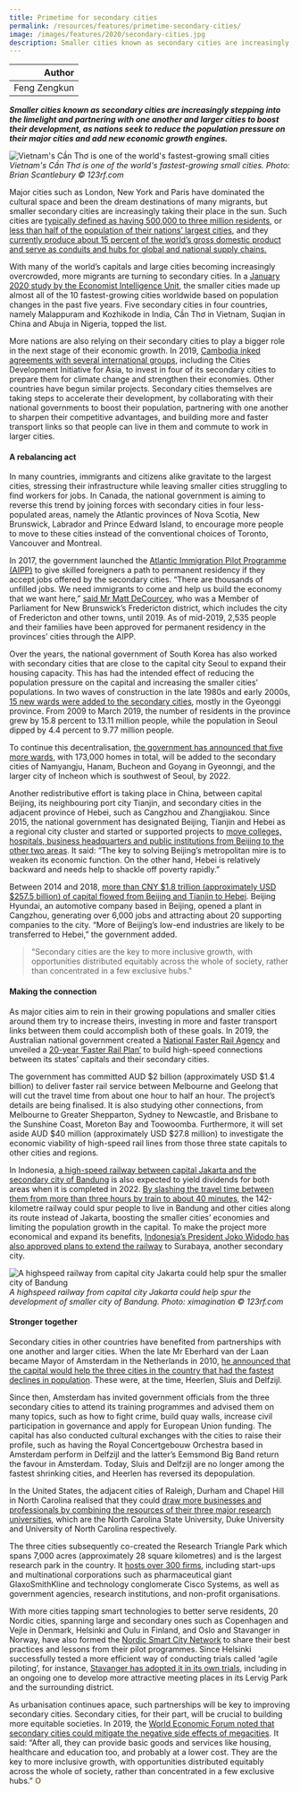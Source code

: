 ```yaml
---
title: Primetime for secondary cities
permalink: /resources/features/primetime-secondary-cities/
image: /images/features/2020/secondary-cities.jpg
description: Smaller cities known as secondary cities are increasingly stepping into the limelight and partnering with one another and larger cities to boost their development, as nations seek to reduce the population pressure on their major cities and add new economic growth engines.
---
```


| Author |
|---:|
| Feng Zengkun |

***Smaller cities known as secondary cities are increasingly stepping into the limelight and partnering with one another and larger cities to boost their development, as nations seek to reduce the population pressure on their major cities and add new economic growth engines.***

![Vietnam's Cần Thơ is one of the world's fastest-growing small cities](/images/features/2020/secondary-cities.jpg/)*Vietnam's Cần Thơ is one of the world's fastest-growing small cities. Photo: Brian Scantlebury © 123rf.com*

Major cities such as London, New York and Paris have dominated the cultural space and been the dream destinations of many migrants, but smaller secondary cities are increasingly taking their place in the sun. Such cities are [typically defined as having 500,000 to three million residents](https://www.weforum.org/agenda/2016/02/who-has-the-largest-migrant-population/), or [less than half of the population of their nations’ largest cities](https://www.citiesalliance.org/how-we-work/our-themes/secondary-cities), and they [currently produce about 15 percent of the world’s gross domestic product and serve as conduits and hubs for global and national supply chains.](https://www.citiesalliance.org/sites/default/files/2019-11/Connecting%20Systems%20of%20Secondary%20Systems%202%20pager.pdf)      

With many of the world’s capitals and large cities becoming increasingly overcrowded, more migrants are turning to secondary cities. In a [January 2020 study by the Economist Intelligence Unit](https://timesofindia.indiatimes.com/city/kozhikode/malappuram-tops-list-of-worlds-fastest-growing-urban-areas/articleshow/73163346.cms), the smaller cities made up almost all of the 10 fastest-growing cities worldwide based on population changes in the past five years. Five secondary cities in four countries, namely Malappuram and Kozhikode in India, Cần Thơ in Vietnam, Suqian in China and Abuja in Nigeria, topped the list.

More nations are also relying on their secondary cities to play a bigger role in the next stage of their economic growth. In 2019, [Cambodia inked agreements with several international groups](https://cdia.asia/2019/08/06/cdia-and-mpwt-sign-agreement-launch-climate-vulnerability-study-in-cambodian-cities/), including the Cities Development Initiative for Asia, to invest in four of its secondary cities to prepare them for climate change and strengthen their economies. Other countries have begun similar projects. Secondary cities themselves are taking steps to accelerate their development, by collaborating with their national governments to boost their population, partnering with one another to sharpen their competitive advantages, and building more and faster transport links so that people can live in them and commute to work in larger cities. 

#### **A rebalancing act**

In many countries, immigrants and citizens alike gravitate to the largest cities, stressing their infrastructure while leaving smaller cities struggling to find workers for jobs. In Canada, the national government is aiming to reverse this trend by joining forces with secondary cities in four less-populated areas, namely the Atlantic provinces of Nova Scotia, New Brunswick, Labrador and Prince Edward Island, to encourage more people to move to these cities instead of the conventional choices of Toronto, Vancouver and Montreal. 

In 2017, the government launched the [Atlantic Immigration Pilot Programme (AIPP)](https://www.canada.ca/en/immigration-refugees-citizenship/services/immigrate-canada/atlantic-immigration-pilot.html) to give skilled foreigners a path to permanent residency if they accept jobs offered by the secondary cities. “There are thousands of unfilled jobs. We need immigrants to come and help us build the economy that we want here,” [said Mr Matt DeCourcey](https://www.gocanadaservices.ca/atlantic-immigration-pilot-program-will-run-until-2021/), who was a Member of Parliament for New Brunswick’s Fredericton district, which includes the city of Fredericton and other towns, until 2019. As of mid-2019, 2,535 people and their families have been approved for permanent residency in the provinces’ cities through the AIPP. 

Over the years, the national government of South Korea has also worked with secondary cities that are close to the capital city Seoul to expand their housing capacity. This has had the intended effect of reducing the population pressure on the capital and increasing the smaller cities’ populations. In two waves of construction in the late 1980s and early 2000s, [15 new wards were added to the secondary cities](http://www.koreaherald.com/view.php?ud=20190407000078), mostly in the Gyeonggi province. From 2009 to March 2019, the number of residents in the province grew by 15.8 percent to 13.11 million people, while the population in Seoul dipped by 4.4 percent to 9.77 million people.

To continue this decentralisation, [the government has announced that five more wards](https://koreajoongangdaily.joins.com/news/article/article.aspx?aid=3062751), with 173,000 homes in total, will be added to the secondary cities of Namyangju, Hanam, Bucheon and Goyang in Gyeonngi, and the larger city of Incheon which is southwest of Seoul, by 2022. 

Another redistributive effort is taking place in China, between capital Beijing, its neighbouring port city Tianjin, and secondary cities in the adjacent province of Hebei, such as Cangzhou and Zhangjiakou. Since 2015, the national government has designated Beijing, Tianjin and Hebei as a regional city cluster and started or supported projects to [move colleges, hospitals, business headquarters and public institutions from Beijing to the other two areas](http://www.ebeijing.gov.cn/feature_2/Jingjinji/). It said: “The key to solving Beijing’s metropolitan mire is to weaken its economic function. On the other hand, Hebei is relatively backward and needs help to shackle off poverty rapidly.”

Between 2014 and 2018, [more than CNY $1.8 trillion (approximately USD $257.5 billion) of capital flowed from Beijing and Tianjin to Hebei](http://www.chinadaily.com.cn/a/201902/25/WS5c73b633a3106c65c34eb4c8.html). Beijing Hyundai, an automotive company based in Beijing, opened a plant in Cangzhou, generating over 6,000 jobs and attracting about 20 supporting companies to the city. “More of Beijing’s low-end industries are likely to be transferred to Hebei,” the government added. 

> "Secondary cities are the key to more inclusive growth, with opportunities distributed equitably across the whole of society, rather than concentrated in a few exclusive hubs."

#### **Making the connection**

As major cities aim to rein in their growing populations and smaller cities around them try to increase theirs, investing in more and faster transport links between them could accomplish both of these goals. In 2019, the Australian national government created a [National Faster Rail Agency](https://www.nfra.gov.au/about) and unveiled a [20-year ‘Faster Rail Plan’](https://investment.infrastructure.gov.au/files/national_rail_program/Faster-Rail-Plan.pdf) to build high-speed connections between its states’ capitals and their secondary cities.

The government has committed AUD $2 billion (approximately USD $1.4 billion) to deliver faster rail service between Melbourne and Geelong that will cut the travel time from about one hour to half an hour. The project’s details are being finalised. It is also studying other connections, from Melbourne to Greater Shepparton, Sydney to Newcastle, and Brisbane to the Sunshine Coast, Moreton Bay and Toowoomba. Furthermore, it will set aside AUD $40 million (approximately USD $27.8 million) to investigate the economic viability of high-speed rail lines from those three state capitals to other cities and regions.

In Indonesia, [a high-speed railway between capital Jakarta and the secondary city of Bandung](https://www.pwc.com/id/en/media-centre/infrastructure-news/june-2020/no-changes-to-completion-target-high-speed-railway-and-patimban-projects-to-carry-on.html) is also expected to yield dividends for both areas when it is completed in 2022. [By slashing the travel time between them from more than three hours by train to about 40 minutes](https://www.straitstimes.com/asia/se-asia/south-east-asias-first-high-speed-rail-ready-for-construction-china-railway-corp), the 142-kilometre railway could spur people to live in Bandung and other cities along its route instead of Jakarta, boosting the smaller cities’ economies and limiting the population growth in the capital. To make the project more economical and expand its benefits, [Indonesia’s President Joko Widodo has also approved plans to extend the railway](https://jakartaglobe.id/business/jokowi-wants-jakartabandung-fast-train-to-extend-to-surabaya) to Surabaya, another secondary city.

![A highspeed railway from capital city Jakarta could help spur the smaller city of Bandung](/images/features/2020/bandung-city.jpg/)*A highspeed railway from capital city Jakarta could help spur the development of smaller city of Bandung. Photo: ximagination © 123rf.com*

#### **Stronger together**

Secondary cities in other countries have benefited from partnerships with one another and larger cities. When the late Mr Eberhard van der Laan became Mayor of Amsterdam in the Netherlands in 2010, [he announced that the capital would help the three cities in the country that had the fastest declines in population](https://issuu.com/gemeenteamsterdam/docs/planam-02-2017_eng). These were, at the time, Heerlen, Sluis and Delfzijl. 

Since then, Amsterdam has invited government officials from the three secondary cities to attend its training programmes and advised them on many topics, such as how to fight crime, build quay walls, increase civil participation in governance and apply for European Union funding. The capital has also conducted cultural exchanges with the cities to raise their profile, such as having the Royal Concertgebouw Orchestra based in Amsterdam perform in Delfzijl and the latter’s Eemsmond Big Band return the favour in Amsterdam. Today, Sluis and Delfzijl are no longer among the fastest shrinking cities, and Heerlen has reversed its depopulation.
  
In the United States, the adjacent cities of Raleigh, Durham and Chapel Hill in North Carolina realised that they could [draw more businesses and professionals by combining the resources of their three major research universities](https://www.ourstate.com/research-triangle-park/), which are the North Carolina State University, Duke University and University of North Carolina respectively. 

The three cities subsequently co-created the Research Triangle Park which spans 7,000 acres (approximately 28 square kilometres) and is the largest research park in the country. It [hosts over 300 firms](https://www.rtp.org/), including start-ups and multinational corporations such as pharmaceutical giant GlaxoSmithKline and technology conglomerate Cisco Systems, as well as government agencies, research institutions, and non-profit organisations.

With more cities tapping smart technologies to better serve residents, 20 Nordic cities, spanning large and secondary ones such as Copenhagen and Vejle in Denmark, Helsinki and Oulu in Finland, and Oslo and Stavanger in Norway, have also formed the [Nordic Smart City Network](https://nscn.eu/) to share their best practices and lessons from their pilot programmes. Since Helsinki successfully tested a more efficient way of conducting trials called ‘agile piloting’, for instance, [Stavanger has adopted it in its own trials](https://www.stavanger.kommune.no/en/samfunnsutvikling/stavanger-smart-city/smart-city-projects/kvikktest/), including in an ongoing one to develop more attractive meeting places in its Lervig Park and the surrounding district.

As urbanisation continues apace, such partnerships will be key to improving secondary cities. Secondary cities, for their part, will be crucial to building more equitable societies. In 2019, the [World Economic Forum noted that secondary cities could mitigate the negative side effects of megacities](https://www.weforum.org/agenda/2019/05/putting-africa-s-secondary-cities-first/). It said: “After all, they can provide basic goods and services like housing, healthcare and education too, and probably at a lower cost. They are the key to more inclusive growth, with opportunities distributed equitably across the whole of society, rather than concentrated in a few exclusive hubs.” **<font color="#967942">O</font>**
